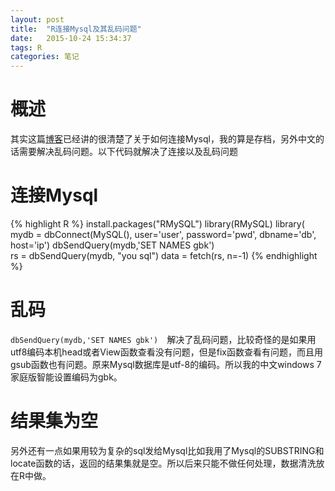 ```yaml
---
layout: post
title:  "R连接Mysql及其乱码问题"
date:   2015-10-24 15:34:37
tags: R
categories: 笔记
---
```



# 概述
其实这篇[博客](http://www.r-bloggers.com/accessing-mysql-through-r/)已经讲的很清楚了关于如何连接Mysql，我的算是存档，另外中文的话需要解决乱码问题。以下代码就解决了连接以及乱码问题


# 连接Mysql

{% highlight R %}
install.packages("RMySQL")
library(RMySQL)
library(
mydb = dbConnect(MySQL(), user='user', password='pwd', dbname='db', host='ip')
dbSendQuery(mydb,'SET NAMES gbk')  
rs = dbSendQuery(mydb, "you sql")
data = fetch(rs, n=-1)
{% endhighlight %}

# 乱码
```dbSendQuery(mydb,'SET NAMES gbk')  ```解决了乱码问题，比较奇怪的是如果用utf8编码本机head或者View函数查看没有问题，但是fix函数查看有问题，而且用gsub函数也有问题。原来Mysql数据库是utf-8的编码。所以我的中文windows 7家庭版智能设置编码为gbk。

# 结果集为空
另外还有一点如果用较为复杂的sql发给Mysql比如我用了Mysql的SUBSTRING和locate函数的话，返回的结果集就是空。所以后来只能不做任何处理，数据清洗放在R中做。



